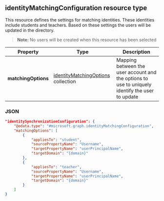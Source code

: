 ## identityMatchingConfiguration resource type

This resource defines the settings for matching identities. These identities include students and teachers. Based on these settings the users will be updated in the directory.

> **Note:** No users will be created when this resource has been selected

| Property | Type | Description |
|-|-|-|
| **matchingOptions** | [identityMatchingOptions](identitymatchingoptions.md) collection | Mapping between the user account and the options to use to uniquely identify the user to update |

### JSON

```json
"identitySynchronizationConfiguration": {
    "@odata.type": "#microsoft.graph.identityMatchingConfiguration",
    "matchingOptions": [
        {
            "appliesTo": "student",
            "sourcePropertyName": "Username",
            "targetPropertyName": "userPrincipalName",
            "targetDomain": "{domain}"
        },
        {
            "appliesTo": "teacher",
            "sourcePropertyName": "Username",
            "targetPropertyName": "userPrincipalName",
            "targetDomain": "{domain}"
        }
    ]
}
```
